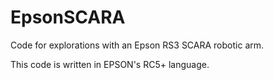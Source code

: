 # EpsonSCARA
 Code for explorations with an Epson RS3 SCARA robotic arm.

 This code is written in EPSON's RC5+ language.